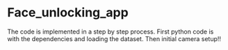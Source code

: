 # Face_unlocking_app
The code is implemented in a step by step process.
First python code is with the dependencies and loading the dataset. Then initial camera setup!!
